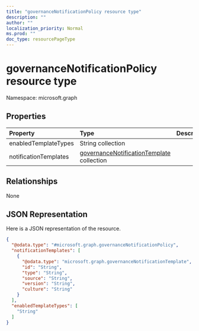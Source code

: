 ```yaml
---
title: "governanceNotificationPolicy resource type"
description: ""
author: ""
localization_priority: Normal
ms.prod: ""
doc_type: resourcePageType
---
```


# governanceNotificationPolicy resource type


Namespace: microsoft.graph



## Properties
|Property|Type|Description|
|:---|:---|:---|
|enabledTemplateTypes|String collection||
|notificationTemplates|[governanceNotificationTemplate](../resources/governancenotificationtemplate.md) collection||

## Relationships
None

## JSON Representation
Here is a JSON representation of the resource.
<!-- {
  "blockType": "resource",
  "@odata.type": "microsoft.graph.governanceNotificationPolicy"
}
-->
``` json
{
  "@odata.type": "#microsoft.graph.governanceNotificationPolicy",
  "notificationTemplates": [
    {
      "@odata.type": "microsoft.graph.governanceNotificationTemplate",
      "id": "String",
      "type": "String",
      "source": "String",
      "version": "String",
      "culture": "String"
    }
  ],
  "enabledTemplateTypes": [
    "String"
  ]
}
```

